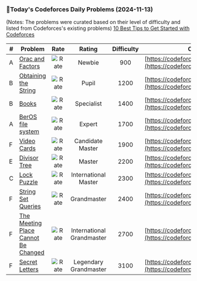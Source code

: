 ### 🌟Today's Codeforces Daily Problems (2024-11-13)
(Notes: The problems were curated based on their level of difficulty and listed from Codeforces's existing problems)
[10 Best Tips to Get Started with Codeforces](https://github.com/ika9810/Codeforces-Daily-Problems/blob/main/10%20Best%20Tips%20to%20Get%20Started%20with%20Codeforces.md)

| # | Problem | Rate| Rating | Difficulty | Contest |
|---| ----- | :--------: | :----------: | :----------: | ---------- |
|A|[Orac and Factors](https://codeforces.com/contest/1350/problem/A)|![Rate](https://img.shields.io/badge/Newbie-900-lightgrey)|Newbie|900|[https://codeforces.com/contest/1350](https://codeforces.com/contest/1350)|
|B|[Obtaining the String](https://codeforces.com/contest/1015/problem/B)|![Rate](https://img.shields.io/badge/Pupil-1200-brightgreen)|Pupil|1200|[https://codeforces.com/contest/1015](https://codeforces.com/contest/1015)|
|B|[Books](https://codeforces.com/contest/279/problem/B)|![Rate](https://img.shields.io/badge/Specialist-1400-9cf)|Specialist|1400|[https://codeforces.com/contest/279](https://codeforces.com/contest/279)|
|A|[BerOS file system](https://codeforces.com/contest/20/problem/A)|![Rate](https://img.shields.io/badge/Expert-1700-blue)|Expert|1700|[https://codeforces.com/contest/20](https://codeforces.com/contest/20)|
|F|[Video Cards](https://codeforces.com/contest/731/problem/F)|![Rate](https://img.shields.io/badge/Candidate%20Master-1900-blueviolet)|Candidate Master|1900|[https://codeforces.com/contest/731](https://codeforces.com/contest/731)|
|E|[Divisor Tree](https://codeforces.com/contest/337/problem/E)|![Rate](https://img.shields.io/badge/Master-2200-orange)|Master|2200|[https://codeforces.com/contest/337](https://codeforces.com/contest/337)|
|C|[Lock Puzzle](https://codeforces.com/contest/936/problem/C)|![Rate](https://img.shields.io/badge/International%20Master-2300-orange)|International Master|2300|[https://codeforces.com/contest/936](https://codeforces.com/contest/936)|
|F|[String Set Queries](https://codeforces.com/contest/710/problem/F)|![Rate](https://img.shields.io/badge/Grandmaster-2400-red)|Grandmaster|2400|[https://codeforces.com/contest/710](https://codeforces.com/contest/710)|
|F|[The Meeting Place Cannot Be Changed](https://codeforces.com/contest/982/problem/F)|![Rate](https://img.shields.io/badge/International%20Grandmaster-2700-red)|International Grandmaster|2700|[https://codeforces.com/contest/982](https://codeforces.com/contest/982)|
|F|[Secret Letters](https://codeforces.com/contest/1120/problem/F)|![Rate](https://img.shields.io/badge/Legendary%20Grandmaster-3100-red)|Legendary Grandmaster|3100|[https://codeforces.com/contest/1120](https://codeforces.com/contest/1120)|
